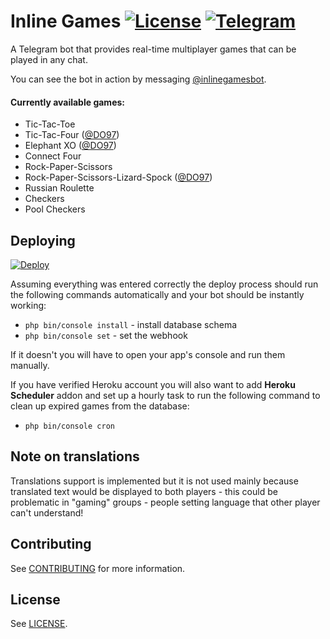 # Inline Games [![License](https://img.shields.io/github/license/jacklul/inlinegamesbot.svg)](https://github.com/jacklul/inlinegamesbot/blob/master/LICENSE) [![Telegram](https://img.shields.io/badge/Telegram-%40inlinegamesbot-blue.svg)](https://telegram.me/inlinegamesbot)

A Telegram bot that provides real-time multiplayer games that can be played in any chat.

You can see the bot in action by messaging [@inlinegamesbot](https://telegram.me/inlinegamesbot).

#### Currently available games:

- Tic-Tac-Toe
- Tic-Tac-Four ([@DO97](https://github.com/DO97))
- Elephant XO ([@DO97](https://github.com/DO97))
- Connect Four
- Rock-Paper-Scissors
- Rock-Paper-Scissors-Lizard-Spock ([@DO97](https://github.com/DO97))
- Russian Roulette
- Checkers
- Pool Checkers

## Deploying

[![Deploy](https://www.herokucdn.com/deploy/button.svg)](https://heroku.com/deploy?template=https://github.com/TG-chembanreju/inlinegamesbot)

Assuming everything was entered correctly the deploy process should run the following commands automatically and your bot should be instantly working:
- `php bin/console install` - install database schema
- `php bin/console set` - set the webhook

If it doesn't you will have to open your app's console and run them manually.

If you have verified Heroku account you will also want to add **Heroku Scheduler** addon and set up a hourly task to run the following command to clean up expired games from the database:
- `php bin/console cron`

## Note on translations

Translations support is implemented but it is not used mainly because translated text would be displayed to both players - this could be problematic in "gaming" groups - people setting language that other player can't understand!

## Contributing

See [CONTRIBUTING](CONTRIBUTING.md) for more information.

## License

See [LICENSE](LICENSE).
